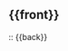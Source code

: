 <!-- basicblock-start oid="Obs7NM6yJsT1gYH8Zjw3DPXx" -->
## {{front}}
::
{{back}}
<!-- basicblock-end -->